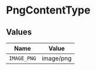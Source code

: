 # PngContentType


## Values

| Name        | Value       |
| ----------- | ----------- |
| `IMAGE_PNG` | image/png   |